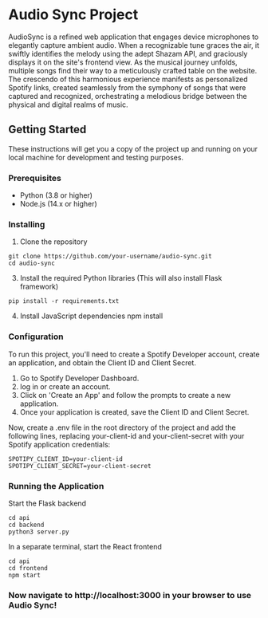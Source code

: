 # Audio Sync Project

AudioSync is a refined web application that engages device microphones to elegantly capture ambient audio. When a recognizable tune graces the air, it swiftly identifies the melody using the adept Shazam API, and graciously displays it on the site's frontend view. As the musical journey unfolds, multiple songs find their way to a meticulously crafted table on the website. The crescendo of this harmonious experience manifests as personalized Spotify links, created seamlessly from the symphony of songs that were captured and recognized, orchestrating a melodious bridge between the physical and digital realms of music.

## Getting Started

These instructions will get you a copy of the project up and running on your local machine for development and testing purposes.

### Prerequisites

- Python (3.8 or higher)
- Node.js (14.x or higher)

### Installing

1. Clone the repository

```
git clone https://github.com/your-username/audio-sync.git
cd audio-sync
```

3. Install the required Python libraries (This will also install Flask framework)
```
pip install -r requirements.txt
```

4. Install JavaScript dependencies
npm install


### Configuration

To run this project, you'll need to create a Spotify Developer account, create an application, and obtain the Client ID and Client Secret.

1. Go to Spotify Developer Dashboard.
2. log in or create an account.
3. Click on 'Create an App' and follow the prompts to create a new application.
4. Once your application is created, save the Client ID and Client Secret.

Now, create a .env file in the root directory of the project and add the following lines, replacing your-client-id and your-client-secret with your Spotify application credentials:
```
SPOTIPY_CLIENT_ID=your-client-id 
SPOTIPY_CLIENT_SECRET=your-client-secret
```

### Running the Application

Start the Flask backend
```
cd api
cd backend
python3 server.py
```

In a separate terminal, start the React frontend
```
cd api
cd frontend
npm start
```

### Now navigate to http://localhost:3000 in your browser to use Audio Sync!
